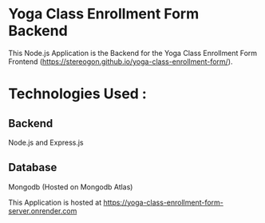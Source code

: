 # Yoga Class Enrollment Form Backend
This Node.js Application is the Backend for the Yoga Class Enrollment Form Frontend (https://stereogon.github.io/yoga-class-enrollment-form/). 

# Technologies Used : 
## Backend
Node.js and Express.js
## Database
Mongodb (Hosted on Mongodb Atlas)


This Application is hosted at https://yoga-class-enrollment-form-server.onrender.com
